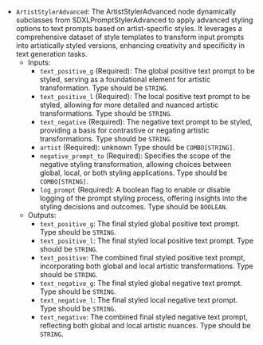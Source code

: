 - `ArtistStylerAdvanced`: The ArtistStylerAdvanced node dynamically subclasses from SDXLPromptStylerAdvanced to apply advanced styling options to text prompts based on artist-specific styles. It leverages a comprehensive dataset of style templates to transform input prompts into artistically styled versions, enhancing creativity and specificity in text generation tasks.
    - Inputs:
        - `text_positive_g` (Required): The global positive text prompt to be styled, serving as a foundational element for artistic transformation. Type should be `STRING`.
        - `text_positive_l` (Required): The local positive text prompt to be styled, allowing for more detailed and nuanced artistic transformations. Type should be `STRING`.
        - `text_negative` (Required): The negative text prompt to be styled, providing a basis for contrastive or negating artistic transformations. Type should be `STRING`.
        - `artist` (Required): unknown Type should be `COMBO[STRING]`.
        - `negative_prompt_to` (Required): Specifies the scope of the negative styling transformation, allowing choices between global, local, or both styling applications. Type should be `COMBO[STRING]`.
        - `log_prompt` (Required): A boolean flag to enable or disable logging of the prompt styling process, offering insights into the styling decisions and outcomes. Type should be `BOOLEAN`.
    - Outputs:
        - `text_positive_g`: The final styled global positive text prompt. Type should be `STRING`.
        - `text_positive_l`: The final styled local positive text prompt. Type should be `STRING`.
        - `text_positive`: The combined final styled positive text prompt, incorporating both global and local artistic transformations. Type should be `STRING`.
        - `text_negative_g`: The final styled global negative text prompt. Type should be `STRING`.
        - `text_negative_l`: The final styled local negative text prompt. Type should be `STRING`.
        - `text_negative`: The combined final styled negative text prompt, reflecting both global and local artistic nuances. Type should be `STRING`.
